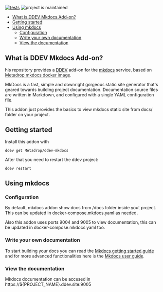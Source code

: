 [![tests](https://github.com/Metadrop/ddev-mkdocs/actions/workflows/tests.yml/badge.svg)](https://github.com/Metadrop/ddev-mkdocs/actions/workflows/tests.yml) ![project is maintained](https://img.shields.io/maintenance/yes/2024.svg)

* [What is DDEV Mkdocs Add-on?](#what-is-ddev-mkdocs-add-on)
* [Getting started](#getting-started)
* [Using mkdocs](#using-mkdocs)
  * [Configuration](#configuration)
  * [Write your own documentation](#write-your-own-documentation)
  * [View the documentation](#view-the-documentation)

## What is DDEV Mkdocs Add-on?

his repository provides a [DDEV](https://ddev.readthedocs.io) add-on for the [mkdocs](https://www.mkdocs.org/) service, based on [Metadrop mkdocs docker image](https://github.com/Metadrop/docker-mkdocs).

MkDocs is a fast, simple and downright gorgeous static site generator that's geared towards building project documentation. Documentation source files are written in Markdown, and configured with a single YAML configuration file.

This addon just provides the basics to view mkdocs static site from docs/ folder on your project.

## Getting started

Install this addon with

```shell
ddev get Metadrop/ddev-mkdocs
```

After that you need to restart the ddev project:

```shell
ddev restart
```

## Using mkdocs

### Configuration

By default, mkdocs addon show docs from /docs folder inside yout project. This can be updated in docker-compose.mkdocs.yaml as needed.

Also this addon uses ports 9004 and 9005 to view documentation, this can be updated in docker-compose.mkdocs.yaml too. 

### Write your own documentation

To start building your docs you can read the [Mkdocs getting started guide](https://www.mkdocs.org/getting-started/) and for more advanced functionalities here is the [Mkdocs user guide](https://www.mkdocs.org/user-guide/).

### View the documentation

Mkdocs documentation can be accesed in https://${PROJECT_NAME}.ddev.site:9005